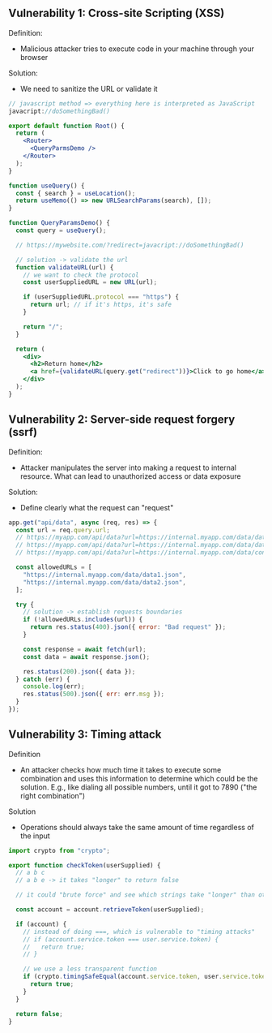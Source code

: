 ## Vulnerability 1: Cross-site Scripting (XSS)

Definition:

- Malicious attacker tries to execute code in your machine through your browser

Solution:

- We need to sanitize the URL or validate it

```js
// javascript method => everything here is interpreted as JavaScript
javacript://doSomethingBad()
```

```jsx
export default function Root() {
  return (
    <Router>
      <QueryParmsDemo />
    </Router>
  );
}

function useQuery() {
  const { search } = useLocation();
  return useMemo(() => new URLSearchParams(search), []);
}

function QueryParamsDemo() {
  const query = useQuery();

  // https://mywebsite.com/?redirect=javacript://doSomethingBad()

  // solution -> validate the url
  function validateURL(url) {
    // we want to check the protocol
    const userSuppliedURL = new URL(url);

    if (userSuppliedURL.protocol === "https") {
      return url; // if it's https, it's safe
    }

    return "/";
  }

  return (
    <div>
      <h2>Return home</h2>
      <a href={validateURL(query.get("redirect"))}>Click to go home</a>
    </div>
  );
}
```

## Vulnerability 2: Server-side request forgery (ssrf)

Definition:

- Attacker manipulates the server into making a request to internal resource. What can lead to unauthorized access or data exposure

Solution:

- Define clearly what the request can "request"

```js
app.get("api/data", async (req, res) => {
  const url = req.query.url;
  // https://myapp.com/api/data?url=https://internal.myapp.com/data/data1.json
  // https://myapp.com/api/data?url=https://internal.myapp.com/data/data2.json
  // https://myapp.com/api/data?url=https://internal.myapp.com/data/confidential.json -> how do we avoid this getting exposed?

  const allowedURLs = [
    "https://internal.myapp.com/data/data1.json",
    "https://internal.myapp.com/data/data2.json",
  ];

  try {
    // solution -> establish requests boundaries
    if (!allowedURLs.includes(url)) {
      return res.status(400).json({ error: "Bad request" });
    }

    const response = await fetch(url);
    const data = await response.json();

    res.status(200).json({ data });
  } catch (err) {
    console.log(err);
    res.status(500).json({ err: err.msg });
  }
});
```

## Vulnerability 3: Timing attack

Definition

- An attacker checks how much time it takes to execute some combination and uses this information to determine which could be the solution. E.g., like dialing all possible numbers, until it got to 7890 ("the right combination")

Solution

- Operations should always take the same amount of time regardless of the input

```js
import crypto from "crypto";

export function checkToken(userSupplied) {
  // a b c
  // a b e -> it takes "longer" to return false

  // it could "brute force" and see which strings take "longer" than others and start "cracking" the combination

  const account = account.retrieveToken(userSupplied);

  if (account) {
    // instead of doing ===, which is vulnerable to "timing attacks"
    // if (account.service.token === user.service.token) {
    //   return true;
    // }

    // we use a less transparent function
    if (crypto.timingSafeEqual(account.service.token, user.service.token)) {
      return true;
    }
  }

  return false;
}
```
